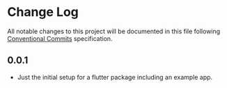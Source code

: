 # Change Log

All notable changes to this project will be documented in this file following 
[Conventional Commits](https://conventionalcommits.org) specification.

## 0.0.1

* Just the initial setup for a flutter package including an example app.

